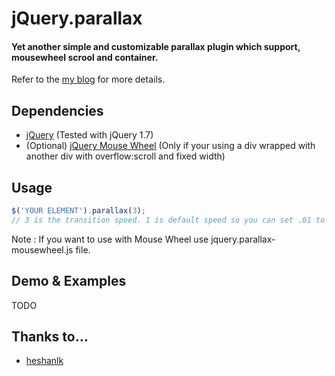 jQuery.parallax
===============

#### Yet another simple and customizable parallax plugin which support, mousewheel scrool and container.

Refer to the [my blog](http://www.heididev.com/parallax-scrolling-jquery) for more details.

Dependencies
-----
* [jQuery](http://jquery.com/download/) (Tested with jQuery 1.7)
* (Optional) [jQuery Mouse Wheel](https://github.com/brandonaaron/jquery-mousewheel) (Only if your using a div wrapped with another div with overflow:scroll and fixed width)

Usage
-----

```js
$('YOUR ELEMENT').parallax(3);
// 3 is the transition speed. 1 is default speed so you can set .01 to any height value. Less than 1 will be quite browser intensive.
```
Note : If you want to use with Mouse Wheel use jquery.parallax-mousewheel.js file.

Demo & Examples
-----
TODO

Thanks to…
-----
* [heshanlk](http://www.heididev.com/content/heshan-wanigasooriya)
